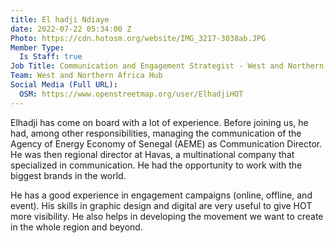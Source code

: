```yaml
---
title: El hadji Ndiaye
date: 2022-07-22 05:34:00 Z
Photo: https://cdn.hotosm.org/website/IMG_3217-3038ab.JPG
Member Type:
  Is Staff: true
Job Title: Communication and Engagement Strategist - West and Northern Africa
Team: West and Northern Africa Hub
Social Media (Full URL):
  OSM: https://www.openstreetmap.org/user/ElhadjiHOT
---
```


Elhadji has come on board with a lot of experience. Before joining us, he had, among other responsibilities, managing the communication of the Agency of Energy Economy of Senegal (AEME) as Communication Director. He was then regional director at Havas, a multinational company that specialized in communication. He had the opportunity to work with the biggest brands in the world.

He has a good experience in engagement campaigns (online, offline, and event). His skills in graphic design and digital are very useful to give HOT more visibility. He also helps in developing the movement we want to create in the whole region and beyond.